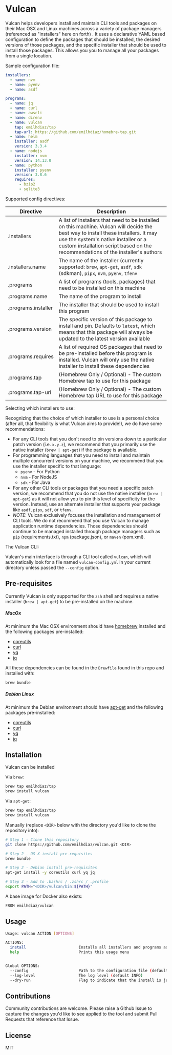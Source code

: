 # Vulcan

Vulcan helps developers install and maintain CLI tools and packages on their Mac OSX and Linux machines across a 
variety of package managers (referenced as "installers" here on forth) . It uses a declarative YAML based configuration 
to define the packages that should be installed, the desired versions of those packages, and the specific installer that 
should be used to install those packages. This allows you you to manage all your packages from a single location. 
 
Sample configuration file: 
 
 ```yaml
 installers:
   - name: nvm
   - name: pyenv
   - name: asdf
 
 programs:
   - name: jq
   - name: curl
   - name: awscli
   - name: direnv
   - name: vulcan
     tap: emilhdiaz/tap
     tap-url: https://github.com/emilhdiaz/homebre-tap.git
   - name: helm
     installer: asdf
     version: 3.3.4
   - name: nodejs
     installer: nvm
     version: 14.13.0
   - name: python
     installer: pyenv
     version: 3.8.6
     requires:
       - bzip2
       - sqlite3
 ```
 
Supported config directives:
 
 | Directive   | Description |
 | ----------- | ----------- |
 | .installers | A list of installers that need to be installed on this machine. Vulcan will decide the best way to install these installers. It may use the system's native installer or a custom installation script based on the recommendations of the installer's authors |
 | .installers.name | The name of the installer (currently supported: `brew`, `apt-get`, `asdf`, `sdk` (sdkman), `pipx`, `nvm`, `pyenv`, `tfenv` | 
 | .programs | A list of programs (tools, packages) that need to be installed on this machine | 
 | .programs.name | The name of the program to install |
 | .programs.installer | The installer that should be used to install this program |
 | .programs.version | The specific version of this package to install and pin. Defaults to `latest`, which means that this package will always be updated to the latest version available |
 | .programs.requires | A list of required OS packages that need to be pre-installed before this program is installed. Vulcan will only use the native installer to install these dependencies |
 | .programs.tap | (Homebrew Only / Optional) - The custom Homebrew tap to use for this package |
 | .programs.tap-url | (Homebrew Only / Optional) - The custom Homebrew tap URL to use for this package |
 

Selecting which installers to use: 

Recognizing that the choice of which installer to use is a personal choice (after all, that flexibility is what Vulcan
aims to provide!), we do have some recommendations: 

* For any CLI tools that you don't need to pin versions down to a particular patch version (i.e. `x.y.z`), we recommend that you primarily use the native installer (`brew | apt-get`) if the package is available. 
* For programming languages that you need to install and maintain multiple concurrent versions on your machine, we recommend that you use the installer specific to that language: 
  * `pyenv` - For Python
  * `nvm` - For NodeJS
  * `sdk` - For Java
* For any other CLI tools or packages that you need a specific patch version, we recommend that you do not use the native installer (`brew | apt-get`) as it will not allow you to pin this level of specificity for the version. Instead, use an alternate installer that supports your package like `asdf`, `pipx`, `sdf`, or `tfenv`.
* *NOTE*: Vulcan exclusively focuses the installation and management of CLI tools. We do not recommend that you use Vulcan to manage application runtime dependencies. Those dependencies should continue to be managed installed through package managers such as `pip` (requirements.txt), `npm` (package.json), or `maven` (pom.xml). 
  
The Vulcan CLI:

Vulcan's main interface is through a CLI tool called `vulcan`, which will automatically look for a file named 
`vulcan-config.yml` in your current directory unless passed the `--config` option.


## Pre-requisites

Currently Vulcan is only supported for the `zsh` shell and requires a native installer (`brew | apt-get`) to be 
pre-installed on the machine.   

##### MacOx
At minimum the Mac OSX environment should have [homebrew](https://brew.sh) installed and the following packages pre-installed: 
* [coreutils](https://formulae.brew.sh/formula/coreutils)
* [curl](https://formulae.brew.sh/formula/curl) 
* [yq](https://github.com/mikefarah/yq)
* [jq](https://formulae.brew.sh/formula/jq)  

All these dependencies can be found in the `Brewfile` found in this repo and installed with: 
```bash
brew bundle
```

##### Debian Linux
At minimum the Debian environment should have [apt-get](https://help.ubuntu.com/community/AptGet/Howto) and the 
following packages pre-installed:
* [coreutils](https://packages.ubuntu.com/focal/coreutils)
* [curl](https://packages.ubuntu.com/focal/curl)
* [yq](https://github.com/mikefarah/yq)
* [jq](https://packages.ubuntu.com/focal/jq) 


## Installation

Vulcan can be installed 

Via `brew`: 
```bash
brew tap emilhdiaz/tap
brew install vulcan
```

Via `apt-get`: 
```bash
brew tap emilhdiaz/tap
brew install vulcan
```

Manually (replace `<DIR>` below with the directory you'd like to clone the repository into):
```bash
# Step 1 - Clone this repository
git clone https://github.com/emilhdiaz/vulcan.git <DIR>

# Step 2 - OS X install pre-requisites
brew bundle

# Step 2 - Debian install pre-requisites
apt-get install -y coreutils curl yq jq

# Step 3 - Add to .bashrc / .zshrc / .profile
export PATH="<DIR>/vulcan/bin:${PATH}"
```

A base image for Docker also exists:
```bash
FROM emilhdiaz/vulcan
```


## Usage 

```bash
Usage: vulcan ACTION [OPTIONS]

ACTIONS:
  install                       Installs all installers and programs as specified in the supplied vulcan configuration file
  help                          Prints this usage menu


Global OPTIONS:
  --config                      Path to the configuration file (default: vulcan-config.yml)
  --log-level                   The log level (default INFO)
  --dry-run                     Flag to indicate that the install is just a dry-run
```

## Contributions

Community contributions are welcome. Please raise a Github Issue to capture the changes you'd like to see applied to 
the tool and submit Pull Requests that reference that Issue. 


## License 
MIT
